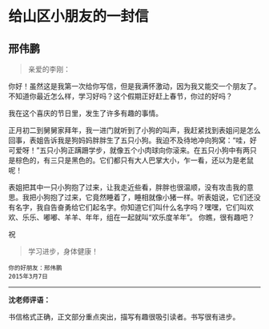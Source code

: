 # 给山区小朋友的一封信 #

## 邢伟鹏 ##

> 亲爱的李刚：

你好！虽然这是我第一次给你写信，但是我满怀激动，因为我又能交一个朋友了。不知道你最近怎么样，学习好吗？这个假期正好赶上春节，你过的好吗？

我在这个喜庆的节日里，发生了许多有趣的事情。

正月初二到舅舅家拜年，我一进门就听到了小狗的叫声，我赶紧找到表姐问是怎么回事，表姐告诉我是狗妈妈胖胖生了五只小狗。我迫不及待地冲向狗窝：“哇，好可爱呀！”五只小狗正蹒跚学步，就像五个小肉球向你滚来。在五只小狗中有两只是棕色的，有三只是黑色的。它们都只有大人巴掌大小，乍一看，还以为是老鼠呢！

表姐把其中一只小狗抱了过来，让我走近些看，胖胖也很温顺，没有攻击我的意思。我把小狗抱了过来，它竟然睡着了，睡相就像小猪一样。听表姐说，它们还没有名字，我自告奋勇给它们起名字。你知道它们叫什么名字吗？嘿嘿，它们叫欢欢、乐乐、嘟嘟、羊羊、年年，组在一起就叫“欢乐度羊年”。
你瞧，很有趣吧？

祝

> 学习进步，身体健康！

	你的好朋友：邢伟鹏
	2015年3月7日

-------------------------------------

**沈老师评语：**

书信格式正确，正文部分重点突出，描写有趣很吸引读者。书写很有进步。
   